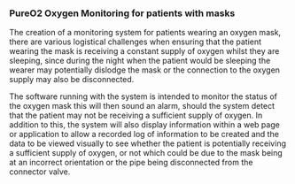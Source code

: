 ### PureO2 Oxygen Monitoring for patients with masks


The creation of a monitoring system for patients wearing an oxygen mask, there are various logistical challenges when ensuring that the patient wearing the mask is receiving a constant supply of oxygen whilst they are sleeping, since during the night when the patient would be sleeping the wearer may potentially dislodge the mask or the connection to the oxygen supply may also be disconnected.

The software running with the system is intended to monitor the status of the oxygen mask this will then sound an alarm, should the system detect that the patient may not be receiving a sufficient supply of oxygen. In addition to this, the system will also display information within a web page or application to allow a recorded log of information to be created and the data to be viewed visually to see whether the patient is potentially receiving a sufficient supply of oxygen, or not which could be due to the mask being at an incorrect orientation or the pipe being disconnected from the connector valve.
